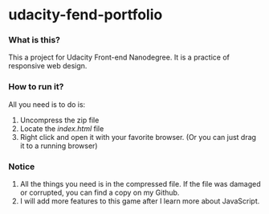 # udacity-fend-portfolio
### What is this?
This a project for Udacity Front-end Nanodegree. It is a practice of responsive web design.



### How to run it?

All you need is to do is:

1. Uncompress the zip file
2. Locate the *index.html* file
3. Right click and open it with your favorite browser.
   (Or you can just drag it to a running browser)





### Notice

1. All the things you need is in the compressed file. If the file was damaged or corrupted, you can find a copy on my Github.
2. I will add more features to this game after I learn more about JavaScript.
